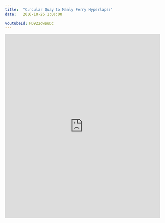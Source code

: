 ```yaml
---
title:  "Circular Quay to Manly Ferry Hyperlapse"
date:   2016-10-26 1:00:00

youtubeId: PD922qwpuDc
---
```


<iframe width="100%" height="600px" src="https://www.youtube.com/embed/PD922qwpuDc" title="YouTube video player" frameborder="0" allow="accelerometer; autoplay; clipboard-write; encrypted-media; gyroscope; picture-in-picture; web-share" allowfullscreen></iframe>